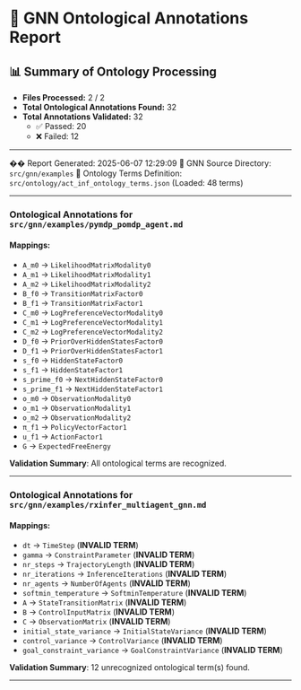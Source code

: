 # 🧬 GNN Ontological Annotations Report

## 📊 Summary of Ontology Processing

- **Files Processed:** 2 / 2
- **Total Ontological Annotations Found:** 32
- **Total Annotations Validated:** 32
  - ✅ Passed: 20
  - ❌ Failed: 12

---

��️ Report Generated: 2025-06-07 12:29:09
🎯 GNN Source Directory: `src/gnn/examples`
📖 Ontology Terms Definition: `src/ontology/act_inf_ontology_terms.json` (Loaded: 48 terms)

---

### Ontological Annotations for `src/gnn/examples/pymdp_pomdp_agent.md`
#### Mappings:
- `A_m0` -> `LikelihoodMatrixModality0`
- `A_m1` -> `LikelihoodMatrixModality1`
- `A_m2` -> `LikelihoodMatrixModality2`
- `B_f0` -> `TransitionMatrixFactor0`
- `B_f1` -> `TransitionMatrixFactor1`
- `C_m0` -> `LogPreferenceVectorModality0`
- `C_m1` -> `LogPreferenceVectorModality1`
- `C_m2` -> `LogPreferenceVectorModality2`
- `D_f0` -> `PriorOverHiddenStatesFactor0`
- `D_f1` -> `PriorOverHiddenStatesFactor1`
- `s_f0` -> `HiddenStateFactor0`
- `s_f1` -> `HiddenStateFactor1`
- `s_prime_f0` -> `NextHiddenStateFactor0`
- `s_prime_f1` -> `NextHiddenStateFactor1`
- `o_m0` -> `ObservationModality0`
- `o_m1` -> `ObservationModality1`
- `o_m2` -> `ObservationModality2`
- `π_f1` -> `PolicyVectorFactor1`
- `u_f1` -> `ActionFactor1`
- `G` -> `ExpectedFreeEnergy`

**Validation Summary**: All ontological terms are recognized.

---

### Ontological Annotations for `src/gnn/examples/rxinfer_multiagent_gnn.md`
#### Mappings:
- `dt` -> `TimeStep` (**INVALID TERM**)
- `gamma` -> `ConstraintParameter` (**INVALID TERM**)
- `nr_steps` -> `TrajectoryLength` (**INVALID TERM**)
- `nr_iterations` -> `InferenceIterations` (**INVALID TERM**)
- `nr_agents` -> `NumberOfAgents` (**INVALID TERM**)
- `softmin_temperature` -> `SoftminTemperature` (**INVALID TERM**)
- `A` -> `StateTransitionMatrix` (**INVALID TERM**)
- `B` -> `ControlInputMatrix` (**INVALID TERM**)
- `C` -> `ObservationMatrix` (**INVALID TERM**)
- `initial_state_variance` -> `InitialStateVariance` (**INVALID TERM**)
- `control_variance` -> `ControlVariance` (**INVALID TERM**)
- `goal_constraint_variance` -> `GoalConstraintVariance` (**INVALID TERM**)

**Validation Summary**: 12 unrecognized ontological term(s) found.

---

